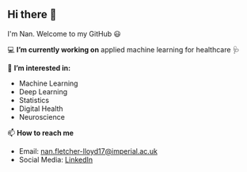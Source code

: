 ## Hi there 👋 

I'm Nan. Welcome to my GitHub 😃

💻 **I’m currently working on** applied machine learning for healthcare 🩺  

🔭 **I’m interested in:**

- Machine Learning
- Deep Learning
- Statistics
- Digital Health
- Neuroscience

<!-- 📖 **I’m currently learning:** -->

📫 **How to reach me**

- Email: nan.fletcher-lloyd17@imperial.ac.uk 
- Social Media: [LinkedIn](https://www.linkedin.com/in/nan-fletcher-lloyd)
